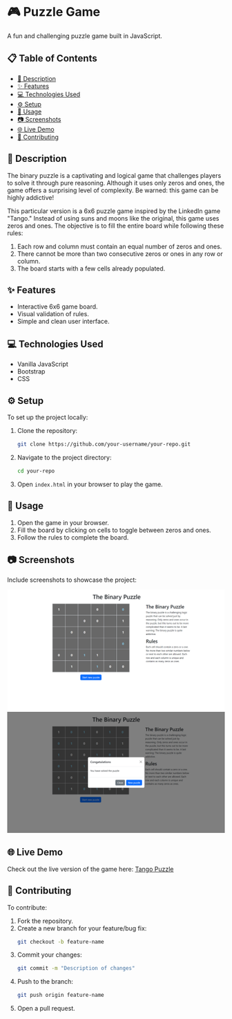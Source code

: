 # 🎮 Puzzle Game

A fun and challenging puzzle game built in JavaScript.

## 📋 Table of Contents

- [📝 Description](#description)
- [✨ Features](#features)
- [💻 Technologies Used](#technologies-used)
- [⚙️ Setup](#setup)
- [📖 Usage](#usage)
- [📷 Screenshots](#screenshots)
- [🌐 Live Demo](#live-demo)
- [🤝 Contributing](#contributing)

## 📝 Description

The binary puzzle is a captivating and logical game that challenges players to solve it through pure reasoning. Although it uses only zeros and ones, the game offers a surprising level of complexity. Be warned: this game can be highly addictive!

This particular version is a 6x6 puzzle game inspired by the LinkedIn game "Tango." Instead of using suns and moons like the original, this game uses zeros and ones. The objective is to fill the entire board while following these rules:

1. Each row and column must contain an equal number of zeros and ones.
2. There cannot be more than two consecutive zeros or ones in any row or column.
3. The board starts with a few cells already populated.

## ✨ Features

- Interactive 6x6 game board.
- Visual validation of rules.
- Simple and clean user interface.

## 💻 Technologies Used

- Vanilla JavaScript
- Bootstrap
- CSS

## ⚙️ Setup

To set up the project locally:

1. Clone the repository:
   ```bash
   git clone https://github.com/your-username/your-repo.git
   ```
2. Navigate to the project directory:
   ```bash
   cd your-repo
   ```
3. Open `index.html` in your browser to play the game.

## 📖 Usage

1. Open the game in your browser.
2. Fill the board by clicking on cells to toggle between zeros and ones.
3. Follow the rules to complete the board.

## 📷 Screenshots

Include screenshots to showcase the project:

![Game Board](/public/assets/screenshots/Screenshot1.png)
![Winning Screen](/public/assets/screenshots/Screenshot2.png)

## 🌐 Live Demo

Check out the live version of the game here: [Tango Puzzle](https://tango-puzzle.netlify.app/)

## 🤝 Contributing

To contribute:

1. Fork the repository.
2. Create a new branch for your feature/bug fix:
   ```bash
   git checkout -b feature-name
   ```
3. Commit your changes:
   ```bash
   git commit -m "Description of changes"
   ```
4. Push to the branch:
   ```bash
   git push origin feature-name
   ```
5. Open a pull request.
